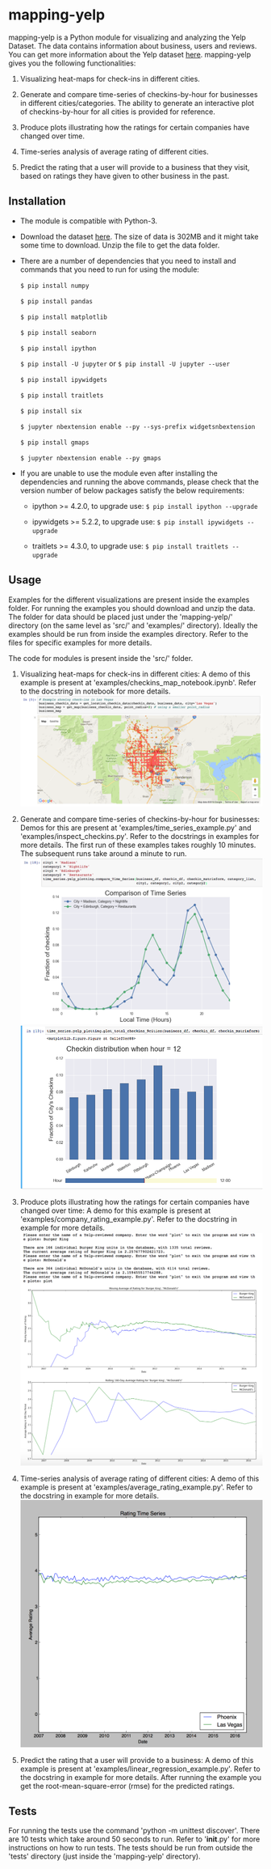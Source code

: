 # mapping-yelp

mapping-yelp is a Python module for visualizing and analyzing the Yelp Dataset. The data contains information about business, users
and reviews. You can get more information about the Yelp dataset [here](https://www.yelp.com/dataset_challenge). mapping-yelp gives you the following functionalities:

1) Visualizing heat-maps for check-ins in different cities.

2) Generate and compare time-series of checkins-by-hour for businesses in different cities/categories. The ability to generate an interactive plot of checkins-by-hour for all cities is provided for reference.

3) Produce plots illustrating how the ratings for certain companies have changed over time.

4) Time-series analysis of average rating of different cities.

5) Predict the rating that a user will provide to a business that they visit, based on ratings they have given to other business in the past.

Installation
------------

* The module is compatible with Python-3.

* Download the dataset [here](https://drive.google.com/open?id=0B2aEMNHWCO2IaXFIUG1xcmFDWGM). The size of data is 302MB and it might take some time to download. Unzip the file to get
the data folder.

* There are a number of dependencies that you need to install and commands that you need to run for using the module:

    `$ pip install numpy`

    `$ pip install pandas`

    `$ pip install matplotlib`

    `$ pip install seaborn`

    `$ pip install ipython`

    `$ pip install -U jupyter` or `$ pip install -U jupyter --user`

    `$ pip install ipywidgets`

    `$ pip install traitlets`

    `$ pip install six`

    `$ jupyter nbextension enable --py --sys-prefix widgetsnbextension`

    `$ pip install gmaps`

    `$ jupyter nbextension enable --py gmaps`

* If you are unable to use the module even after installing the dependencies and running the above commands, please check that the version number of below packages satisfy the below requirements:

    - ipython >= 4.2.0, to upgrade use: `$ pip install ipython --upgrade`

    - ipywidgets >= 5.2.2, to upgrade use: `$ pip install ipywidgets --upgrade`

    - traitlets >= 4.3.0, to upgrade use: `$ pip install traitlets --upgrade`

Usage
------------

Examples for the different visualizations are present inside the examples folder. For running the examples you should download and unzip the data. The folder for data should be placed just under the 'mapping-yelp/' directory (on the same level as 'src/' and 'examples/' directory). Ideally the examples should be run from inside
the examples directory. Refer to the files for specific examples for more
details.

The code for modules is present inside the 'src/' folder.

1) Visualizing heat-maps for check-ins in different cities:
A demo of this example is present at 'examples/checkins_map_notebook.ipynb'.
Refer to the docstring in notebook for more details.
![checkins_map_notebook.png](images/checkins_map_notebook.png)

2) Generate and compare time-series of checkins-by-hour for businesses:
Demos for this are present at 'examples/time_series_example.py' and
'examples/inspect_checkins.py'. Refer to the docstrings in examples for
more details. The first run of these examples takes roughly 10 minutes. The
subsequent runs take around a minute to run.
![compare_timeseries.png](images/compare_timeseries.png)
![inspect_checkin.png](images/inspect_checkin.png)

3) Produce plots illustrating how the ratings for certain companies have changed over time: A demo for this example is present at 'examples/company_rating_example.py'. Refer to the docstring in example for
more details.
![company_rating_BK_McD.png](images/company_rating_BK_McD.png)

4) Time-series analysis of average rating of different cities: A demo of this
example is present at 'examples/average_rating_example.py'. Refer to the
docstring in example for more details.
![average_rating.png](images/average_rating.png)

5) Predict the rating that a user will provide to a business: A demo of this
example is present at 'examples/linear_regression_example.py'. Refer to the
docstring in example for more details. After running the example you get
the root-mean-square-error (rmse) for the predicted ratings.

Tests
------------
For running the tests use the command 'python -m unittest discover'. There are
10 tests which take around 50 seconds to run. Refer to '__init__.py' for more instructions on how to run tests. The tests should be run from outside the 'tests' directory (just inside the 'mapping-yelp' directory).
